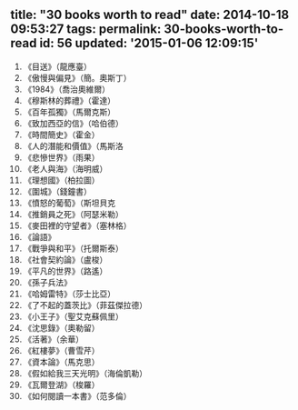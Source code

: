 title: "30 books worth to read"
date: 2014-10-18 09:53:27
tags:
permalink: 30-books-worth-to-read
id: 56
updated: '2015-01-06 12:09:15'
---



1. 《目送》（龍應臺）
2. 《傲慢與偏見》（簡。奧斯丁）
3. 《1984》（喬治奧維爾）
4. 《穆斯林的葬禮》（霍達）
5. 《百年孤獨》（馬爾克斯）
6. 《致加西亞的信》（哈伯德）
7. 《時間簡史》（霍金）
8. 《人的潛能和價值》（馬斯洛
9. 《悲慘世界》（雨果）
10. 《老人與海》（海明威）
11. 《理想國》（柏拉圖）
12. 《圍城》（錢鐘書）
13. 《憤怒的葡萄》（斯坦貝克
14. 《推銷員之死》（阿瑟米勒）
15. 《麥田裡的守望者》（塞林格）
16. 《論語》
17. 《戰爭與和平》（托爾斯泰）
18. 《社會契約論》（盧梭）
19. 《平凡的世界》（路遙）
20. 《孫子兵法》
21. 《哈姆雷特》（莎士比亞）
22. 《了不起的蓋茨比》（菲茲傑拉德）
23. 《小王子》（聖艾克蘇佩里）
24. 《沈思錄》（奧勒留）
25. 《活著》（余華）
26. 《紅樓夢》（曹雪芹）
27. 《資本論》（馬克思）
28. 《假如給我三天光明》（海倫凱勒）
29. 《瓦爾登湖》（梭羅）
30. 《如何閱讀一本書》（范多倫）

